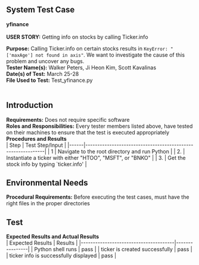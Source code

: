 ## System Test Case
**yfinance**<br><br>
**USER STORY:** Getting info on stocks by calling Ticker.info

**Purpose:** Calling Ticker.info on certain stocks results in `KeyError: "['maxAge'] not found in axis"`. We want to investigate the cause of this problem and uncover any bugs.<br>
**Tester Name(s):** Walker Peters, Ji Heon Kim, Scott Kavalinas<br>
**Date(s) of Test:** March 25-28<br>
**File Used to Test:** Test_yfinance.py<br><br>

## Introduction
**Requirements:** Does not require specific software<br>
**Roles and Responsibilities:** Every tester members listed above, have tested on their machines to ensure that the test is executed appropriately<br>
**Procedures and Results**<br>
| Step | Test Step/Input                                             |
|------|-------------------------------------------------------------|
| 1    | Navigate to the root directory and run Python               |
| 2.   | Instantiate a ticker with either "HTOO", "MSFT", or "BNKO"  |
| 3.   | Get the stock info by typing `ticker.info'                  |

## Environmental Needs
**Procedural Requirements:** Before executing the test cases, must have the right files in the proper directories<br>

## Test
**Expected Results and Actual Results**<br>
| Expected Results                      | Results        |
|---------------------------------------|----------------|
| Python shell runs                     | pass           |
| ticker is created successfully        | pass           |
| ticker info is successfully displayed | pass           |
